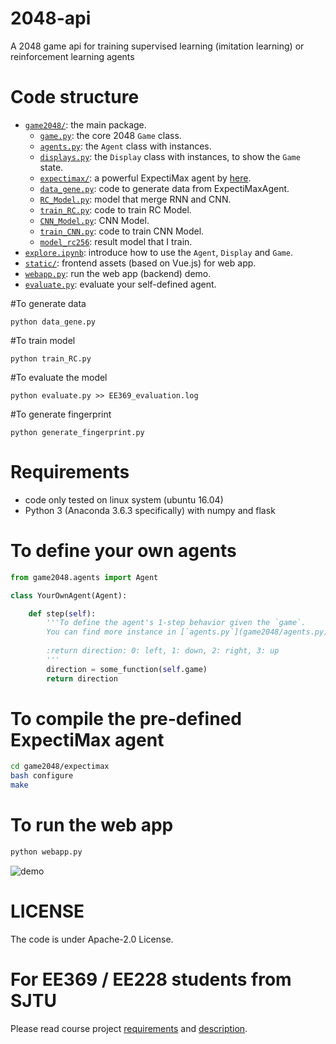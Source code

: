 # 2048-api
A 2048 game api for training supervised learning (imitation learning) or reinforcement learning agents

# Code structure
* [`game2048/`](game2048/): the main package.
    * [`game.py`](game2048/game.py): the core 2048 `Game` class.
    * [`agents.py`](game2048/agents.py): the `Agent` class with instances.
    * [`displays.py`](game2048/displays.py): the `Display` class with instances, to show the `Game` state.
    * [`expectimax/`](game2048/expectimax): a powerful ExpectiMax agent by [here](https://github.com/nneonneo/2048-ai).
    * [`data_gene.py`](game2048/data_gene.py): code to generate data from ExpectiMaxAgent.
    * [`RC_Model.py`](game2048/RC_Model.py): model that merge RNN and CNN.
    * [`train_RC.py`](game2048/train_RC.py): code to train RC Model.
    * [`CNN_Model.py`](game2048/CNN_Model.py): CNN Model.
    * [`train_CNN.py`](game2048/train_CNN.py): code to train CNN Model.
    * [`model_rc256`](game2048/model_rc256): result model that I train.
* [`explore.ipynb`](explore.ipynb): introduce how to use the `Agent`, `Display` and `Game`.
* [`static/`](static/): frontend assets (based on Vue.js) for web app.
* [`webapp.py`](webapp.py): run the web app (backend) demo.
* [`evaluate.py`](evaluate.py): evaluate your self-defined agent.

#To generate data
```
python data_gene.py
```

#To train model
```
python train_RC.py
```

#To evaluate the model
```
python evaluate.py >> EE369_evaluation.log
```

#To generate fingerprint
```
python generate_fingerprint.py
```

# Requirements
* code only tested on linux system (ubuntu 16.04)
* Python 3 (Anaconda 3.6.3 specifically) with numpy and flask

# To define your own agents
```python
from game2048.agents import Agent

class YourOwnAgent(Agent):

    def step(self):
        '''To define the agent's 1-step behavior given the `game`.
        You can find more instance in [`agents.py`](game2048/agents.py).
        
        :return direction: 0: left, 1: down, 2: right, 3: up
        '''
        direction = some_function(self.game)
        return direction

```

# To compile the pre-defined ExpectiMax agent

```bash
cd game2048/expectimax
bash configure
make
```

# To run the web app
```bash
python webapp.py
```
![demo](preview2048.gif)

# LICENSE
The code is under Apache-2.0 License.

# For EE369 / EE228 students from SJTU
Please read course project [requirements](EE369.md) and [description](https://docs.qq.com/slide/DS05hVGVFY1BuRVp5). 
